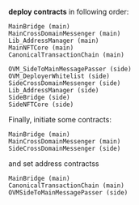 **deploy contracts** in following order:
```
MainBridge (main)
MainCrossDomainMessenger (main)
Lib_AddressManager (main)
MainNFTCore (main)
CanonicalTransactionChain (main)

OVM_SideToMainMessagePasser (side)
OVM_DeployerWhitelist (side)
SideCrossDomainMessenger (side)
Lib_AddressManager (side)
SideBridge (side)
SideNFTCore (side)
```
Finally, initiate some contracts:
```
MainBridge (main)
MainCrossDomainMessenger (main)
SideCrossDomainMessenger (side)
```
and set address contractss
```
MainBridge (main)
CanonicalTransactionChain (main)
OVMSideToMainMessagePasser (side)
```